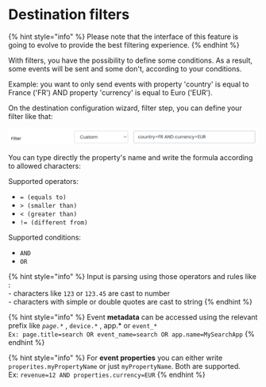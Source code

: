 # Destination filters

{% hint style="info" %}
Please note that the interface of this feature is going to evolve to provide the best filtering experience.
{% endhint %}

With filters, you have the possibility to define some conditions. As a result, some events will be sent and some don't, according to your conditions.

Example: you want to only send events with property 'country' is equal to France ('FR') AND property 'currency' is equal to Euro ('EUR').

On the destination configuration wizard, filter step, you can define your filter like that:

![](<../../../.gitbook/assets/Capture d’écran 2022-03-04 à 11.39.01.png>)

You can type directly the property's name and write the formula according to allowed characters:

Supported operators:

* `= (equals to)`
* `> (smaller than)`
* `< (greater than)`
* `!= (different from)`

Supported conditions:

* `AND`
* `OR`

{% hint style="info" %}
Input is parsing using those operators and rules like : \
\- characters like `123` or `123.45` are cast to number \
\- characters with simple or double quotes are cast to string
{% endhint %}

{% hint style="info" %}
Event **metadata** can be accessed using the relevant prefix like _`page.*`_ , `device.*` , app.\* or `event_*`\
`Ex: page.title=search OR event_name=search OR app.name=MySearchApp`&#x20;
{% endhint %}

{% hint style="info" %}
For **event properties** you can either write `properites.myPropertyName` or just `myPropertyName`. Both are supported.\
Ex: `revenue=12 AND properties.currency=EUR`
{% endhint %}
